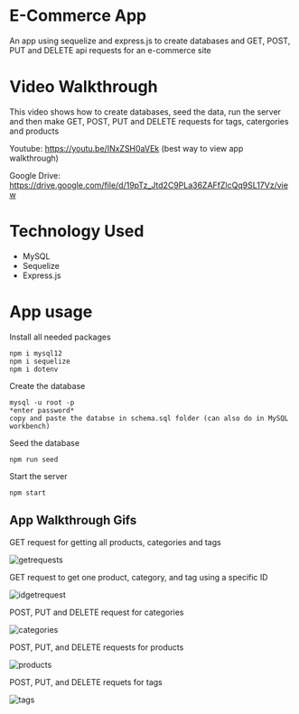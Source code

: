 # E-Commerce App

An app using sequelize and express.js to create databases and GET, POST, PUT and DELETE api requests for an e-commerce site


# Video Walkthrough

This video shows how to create databases, seed the data, run the server and then make GET, POST, PUT and DELETE requests for tags, catergories and products


Youtube: https://youtu.be/INxZSH0aVEk   (best way to view app walkthrough)


Google Drive: https://drive.google.com/file/d/19pTz_Jtd2C9PLa36ZAFfZlcQq9SL17Vz/view


# Technology Used
* MySQL 
* Sequelize
* Express.js


# App usage
Install all needed packages 
```
npm i mysql12
npm i sequelize
npm i dotenv
```
Create the database
```
mysql -u root -p
*enter password*
copy and paste the databse in schema.sql folder (can also do in MySQL workbench)
```
Seed the database 
```
npm run seed
```

Start the server   
```
npm start
```


## App Walkthrough Gifs

GET request for getting all products, categories and tags

![getrequests](./assets/getgif.gif)



GET request to get one product, category, and tag using a specific ID

![idgetrequest](./assets/id.gif)


POST, PUT and DELETE request for categories

![categories](./assets/categories.gif)


POST, PUT, and DELETE requests for products

![products](./assets/products.gif)


POST, PUT, and DELETE requets for tags

![tags](./assets/tags.gif)
